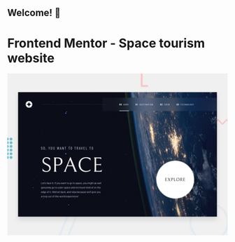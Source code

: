 ## Welcome! 👋
# Frontend Mentor - Space tourism website

![Design preview for the Space tourism website coding challenge](./preview.jpg)
